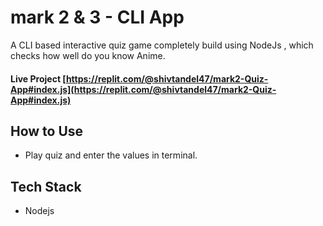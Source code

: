 # mark 2 & 3 - CLI App 

A CLI based interactive quiz game completely build using NodeJs , which checks how well do you know Anime.

#### Live Project [https://replit.com/@shivtandel47/mark2-Quiz-App#index.js](https://replit.com/@shivtandel47/mark2-Quiz-App#index.js)

## How to Use

* Play quiz and enter the values in terminal.

## Tech Stack

* Nodejs

